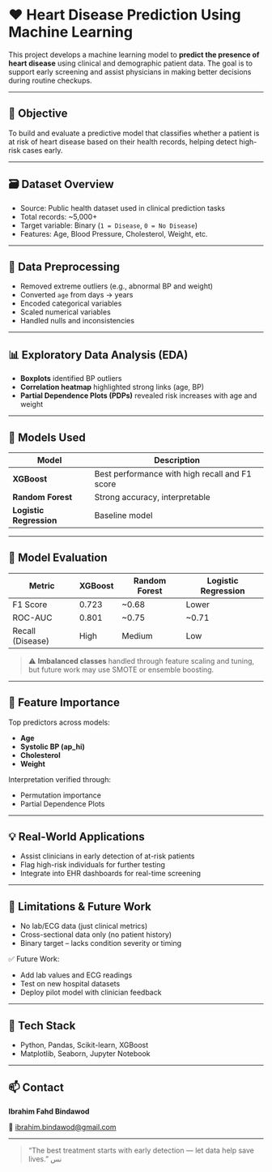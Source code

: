 # ❤️ Heart Disease Prediction Using Machine Learning

This project develops a machine learning model to **predict the presence of heart disease** using clinical and demographic patient data. The goal is to support early screening and assist physicians in making better decisions during routine checkups.

---

## 🎯 Objective

To build and evaluate a predictive model that classifies whether a patient is at risk of heart disease based on their health records, helping detect high-risk cases early.

---

## 🗃️ Dataset Overview

- Source: Public health dataset used in clinical prediction tasks
- Total records: ~5,000+
- Target variable: Binary (`1 = Disease`, `0 = No Disease`)
- Features: Age, Blood Pressure, Cholesterol, Weight, etc.

---

## 🧹 Data Preprocessing

- Removed extreme outliers (e.g., abnormal BP and weight)
- Converted `age` from days → years
- Encoded categorical variables
- Scaled numerical variables
- Handled nulls and inconsistencies

---

## 📊 Exploratory Data Analysis (EDA)

- **Boxplots** identified BP outliers
- **Correlation heatmap** highlighted strong links (age, BP)
- **Partial Dependence Plots (PDPs)** revealed risk increases with age and weight

---

## 🤖 Models Used

| Model | Description |
|-------|-------------|
| **XGBoost** | Best performance with high recall and F1 score |
| **Random Forest** | Strong accuracy, interpretable |
| **Logistic Regression** | Baseline model |

---

## 🧪 Model Evaluation

| Metric         | XGBoost  | Random Forest | Logistic Regression |
|----------------|----------|----------------|---------------------|
| F1 Score       | 0.723    | ~0.68          | Lower               |
| ROC-AUC        | 0.801    | ~0.75          | ~0.71               |
| Recall (Disease)| High     | Medium         | Low                 |

> ⚠️ **Imbalanced classes** handled through feature scaling and tuning, but future work may use SMOTE or ensemble boosting.

---

## 📌 Feature Importance

Top predictors across models:
- **Age** 
- **Systolic BP (ap_hi)** 
- **Cholesterol** 
- **Weight** 

Interpretation verified through:
- Permutation importance
- Partial Dependence Plots

---

## 💡 Real-World Applications

- Assist clinicians in early detection of at-risk patients
- Flag high-risk individuals for further testing
- Integrate into EHR dashboards for real-time screening

---

## 🔬 Limitations & Future Work

- No lab/ECG data (just clinical metrics)
- Cross-sectional data only (no patient history)
- Binary target – lacks condition severity or timing

✅ Future Work:
- Add lab values and ECG readings
- Test on new hospital datasets
- Deploy pilot model with clinician feedback

---

## 🧰 Tech Stack

- Python, Pandas, Scikit-learn, XGBoost
- Matplotlib, Seaborn, Jupyter Notebook

---

## 📫 Contact

**Ibrahim Fahd Bindawod**  
 
📧 ibrahim.bindawod@gmail.com

---

> “The best treatment starts with early detection — let data help save lives.”
نس
